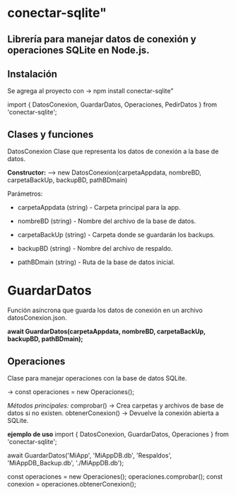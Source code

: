 # conectar-sqlite"
Librería para manejar datos de conexión y operaciones SQLite en Node.js.
---
## Instalación
Se agrega al proyecto con ->
npm install conectar-sqlite"

import { DatosConexion, GuardarDatos, Operaciones, PedirDatos } from 'conectar-sqlite';

## Clases y funciones
DatosConexion
Clase que representa los datos de conexión a la base de datos.

**Constructor:**
--> new DatosConexion(carpetaAppdata, nombreBD, carpetaBackUp, backupBD, pathBDmain)

Parámetros:
- carpetaAppdata (string) - Carpeta principal para la app.

- nombreBD (string) - Nombre del archivo de la base de datos.

- carpetaBackUp (string) - Carpeta donde se guardarán los backups.

- backupBD (string) - Nombre del archivo de respaldo.

- pathBDmain (string) - Ruta de la base de datos inicial.

# GuardarDatos
Función asíncrona que guarda los datos de conexión en un archivo datosConexion.json.

**await GuardarDatos(carpetaAppdata, nombreBD, carpetaBackUp, backupBD, pathBDmain);**


## Operaciones
Clase para manejar operaciones con la base de datos SQLite.

-> const operaciones = new Operaciones();

*Métodos principales:*
comprobar() → Crea carpetas y archivos de base de datos si no existen.
obtenerConexion() → Devuelve la conexión abierta a SQLite.

**ejemplo de uso**
import { DatosConexion, GuardarDatos, Operaciones } from 'conectar-sqlite';

await GuardarDatos('MiApp', 'MiAppDB.db', 'Respaldos', 'MiAppDB_Backup.db', './MiAppDB.db');

const operaciones = new Operaciones();
operaciones.comprobar();
const conexion = operaciones.obtenerConexion();
